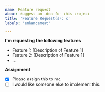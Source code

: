 ```yaml
---
name: Feature request
about: Suggest an idea for this project
title: 'Feature Request(s): x'
labels: 'enhancement'

---
```


**I'm requesting the following features**
- Feature 1: [Description of Feature 1]
- Feature 2: [Description of Feature 1]
- ...

**Assignment**
- [x] Please assign this to me.
- [ ] I would like someone else to implement this.
